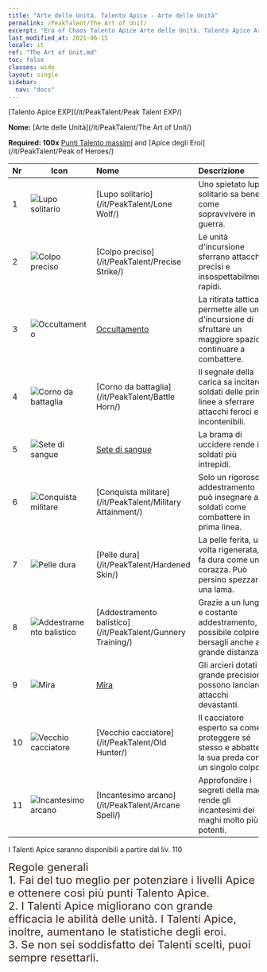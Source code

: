 ```yaml
---
title: "Arte delle Unità. Talento Apice - Arte delle Unità"
permalink: /PeakTalent/The Art of Unit/
excerpt: "Era of Chaos Talento Apice Arte delle Unità. Talento Apice Arte delle Unità. Arte delle Unità"
last_modified_at: 2021-06-15
locale: it
ref: "The Art of Unit.md"
toc: false
classes: wide
layout: single
sidebar:
  nav: "docs"
---
```


  [Talento Apice EXP](/it/PeakTalent/Peak Talent EXP/)

  **Nome:** [Arte delle Unità](/it/PeakTalent/The Art of Unit/)

  **Required: 100x** [Punti Talento massimi](/ItemsIT/con_934/) and [Apice degli Eroi](/it/PeakTalent/Peak of Heroes/)

  | Nr | Icon | Nome | Descrizione |
  |:---|------|:-----------|:-----------|
  | 1 | ![Lupo solitario](/images/pt/talent_2001.png) | [Lupo solitario](/it/PeakTalent/Lone Wolf/) | Uno spietato lupo solitario sa bene come sopravvivere in guerra. |
  | 2 | ![Colpo preciso](/images/pt/talent_2002.png) | [Colpo preciso](/it/PeakTalent/Precise Strike/) | Le unità d'incursione sferrano attacchi precisi e insospettabilmente rapidi. |
  | 3 | ![Occultamento](/images/pt/talent_2003.png) | [Occultamento](/it/PeakTalent/Concealment/) | La ritirata tattica permette alle unità d'incursione di sfruttare un maggiore spazio e continuare a combattere. |
  | 4 | ![Corno da battaglia](/images/pt/talent_2004.png) | [Corno da battaglia](/it/PeakTalent/Battle Horn/) | Il segnale della carica sa incitare i soldati delle prime linee a sferrare attacchi feroci e incontenibili. |
  | 5 | ![Sete di sangue](/images/pt/talent_2005.png) | [Sete di sangue](/it/PeakTalent/Bloodthirsty/) | La brama di uccidere rende i soldati più intrepidi. |
  | 6 | ![Conquista militare](/images/pt/talent_2006.png) | [Conquista militare](/it/PeakTalent/Military Attainment/) | Solo un rigoroso addestramento può insegnare ai soldati come combattere in prima linea. |
  | 7 | ![Pelle dura](/images/pt/talent_2007.png) | [Pelle dura](/it/PeakTalent/Hardened Skin/) | La pelle ferita, una volta rigenerata, si fa dura come una corazza. Può persino spezzare una lama. |
  | 8 | ![Addestramento balistico](/images/pt/talent_2008.png) | [Addestramento balistico](/it/PeakTalent/Gunnery Training/) | Grazie a un lungo e costante addestramento, è possibile colpire bersagli anche a grande distanza. |
  | 9 | ![Mira](/images/pt/talent_2009.png) | [Mira](/it/PeakTalent/Aiming/) | Gli arcieri dotati di grande precisione possono lanciare attacchi devastanti. |
  | 10 | ![Vecchio cacciatore](/images/pt/talent_2010.png) | [Vecchio cacciatore](/it/PeakTalent/Old Hunter/) | Il cacciatore esperto sa come proteggere sé stesso e abbattere la sua preda con un singolo colpo. |
  | 11 | ![Incantesimo arcano](/images/pt/talent_2011.png) | [Incantesimo arcano](/it/PeakTalent/Arcane Spell/) | Approfondire i segreti della magia rende gli incantesimi dei maghi molto più potenti. |



  I Talenti Apice saranno disponibili a partire dal liv. 110

  <span style="color: #3c2a1e;font-size:22px">Regole generali</span><br/><span style="color: #3c2a1e;font-size:22px">1. Fai del tuo meglio per potenziare i livelli Apice e ottenere così più punti Talento Apice. </span><br/><span style="color: #3c2a1e;font-size:22px">2. I Talenti Apice migliorano con grande efficacia le abilità delle unità. I Talenti Apice, inoltre, aumentano le statistiche degli eroi. </span><br/><span style="color: #3c2a1e;font-size:22px">3. Se non sei soddisfatto dei Talenti scelti, puoi sempre resettarli.</span><br/>


